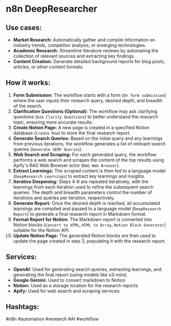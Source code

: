 # n8n DeepResearcher

## Use cases:

- **Market Research:** Automatically gather and compile information on industry trends, competitor analysis, or emerging technologies.
- **Academic Research:** Streamline literature reviews by automating the collection of relevant sources and extracting key findings.
- **Content Creation:** Generate detailed background reports for blog posts, articles, or other content formats.

## How it works:

1.  **Form Submission:** The workflow starts with a form (`On form submission`) where the user inputs their research query, desired depth, and breadth of the search.
2.  **Clarification Questions (Optional):** The workflow may ask clarifying questions (`Ask Clarity Questions`) to better understand the research topic, ensuring more accurate results.
3.  **Create Notion Page:** A new page is created in a specified Notion database (`Create Row`) to store the final research report.
4.  **Generate Search Queries:** Based on the initial query and any learnings from previous iterations, the workflow generates a list of relevant search queries (`Generate SERP Queries`).
5.  **Web Search and Scraping:** For each generated query, the workflow performs a web search and scrapes the content of the top results using Apify's RAG Web Browser actor (`RAG Web Browser`).
6.  **Extract Learnings:** The scraped content is then fed to a language model (`DeepResearch Learnings`) to extract key learnings and insights.
7.  **Iterative Deepening:** Steps 4-6 are repeated iteratively, with the learnings from each iteration used to refine the subsequent search queries. The depth and breadth parameters control the number of iterations and queries per iteration, respectively.
8.  **Generate Report:** Once the desired depth is reached, all accumulated learnings are compiled and passed to a language model (`DeepResearch Report`) to generate a final research report in Markdown format.
9.  **Format Report for Notion:** The Markdown report is converted into Notion blocks (`Convert to HTML`, `HTML to Array`, `Notion Block Generator`) suitable for the Notion API.
10. **Update Notion Page:** The generated Notion blocks are then used to update the page created in step 3, populating it with the research report.

## Services:

-   **OpenAI:** Used for generating search queries, extracting learnings, and generating the final report (using models like o3-mini).
-   **Google Gemini:** Used to convert markdown to Notion
-   **Notion:** Used as a storage location for the research reports.
-   **Apify:** Used for web search and scraping services.

## Hashtags:

#n8n #automation #research #AI #workflow
